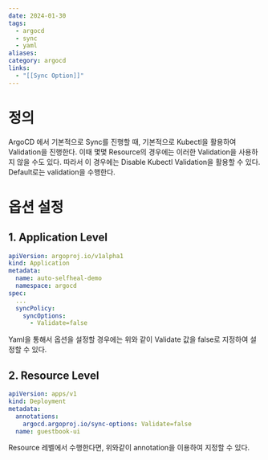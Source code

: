 ```yaml
---
date: 2024-01-30
tags:
  - argocd
  - sync
  - yaml
aliases: 
category: argocd
links:
  - "[[Sync Option]]"
---
```

# 정의

ArgoCD 에서 기본적으로 Sync를 진행할 때, 기본적으로 Kubectl을 활용하여 Validation을 진행한다. 이때 몇몇 Resource의 경우에는 이러한 Validation을 사용하지 않을 수도 있다. 따라서 이 경우에는 Disable Kubectl Validation을 활용할 수 있다. Default로는 validation을 수행한다.


# 옵션 설정


## 1. Application Level

```yaml
apiVersion: argoproj.io/v1alpha1
kind: Application
metadata: 
  name: auto-selfheal-demo
  namespace: argocd
spec: 
  ...
  syncPolicy:
    syncOptions:
      - Validate=false
```


Yaml을 통해서 옵션을 설정할 경우에는 위와 같이 Validate 값을 false로 지정하여 설정할 수 있다.


## 2. Resource Level


```yaml
apiVersion: apps/v1
kind: Deployment
metadata:
  annotations:
    argocd.argoproj.io/sync-options: Validate=false
  name: guestbook-ui
```


Resource 레벨에서 수행한다면, 위와같이 annotation을 이용하여 지정할 수 있다.